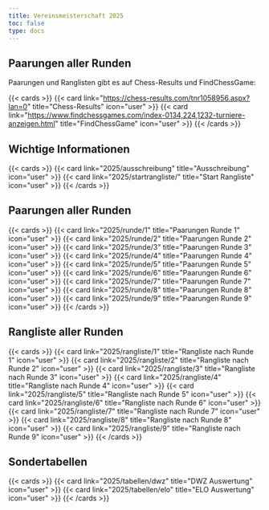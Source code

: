 ```yaml
---
title: Vereinsmeisterschaft 2025
toc: false
type: docs
---
```


## Paarungen aller Runden

Paarungen und Ranglisten gibt es auf Chess-Results und FindChessGame:

{{< cards >}}
{{< card link="https://chess-results.com/tnr1058956.aspx?lan=0" title="Chess-Results" icon="user" >}}
{{< card link="https://www.findchessgames.com/index-0134,224,1232-turniere-anzeigen.html" title="FindChessGame" icon="user" >}}
{{< /cards >}}

## Wichtige Informationen

{{< cards >}}
{{< card link="2025/ausschreibung" title="Ausschreibung" icon="user" >}}
{{< card link="2025/startrangliste/" title="Start Rangliste" icon="user" >}}
{{< /cards >}}

## Paarungen aller Runden

{{< cards >}}
{{< card link="2025/runde/1" title="Paarungen Runde 1" icon="user" >}}
{{< card link="2025/runde/2" title="Paarungen Runde 2" icon="user" >}}
{{< card link="2025/runde/3" title="Paarungen Runde 3" icon="user" >}}
{{< card link="2025/runde/4" title="Paarungen Runde 4" icon="user" >}}
{{< card link="2025/runde/5" title="Paarungen Runde 5" icon="user" >}}
{{< card link="2025/runde/6" title="Paarungen Runde 6" icon="user" >}}
{{< card link="2025/runde/7" title="Paarungen Runde 7" icon="user" >}}
{{< card link="2025/runde/8" title="Paarungen Runde 8" icon="user" >}}
{{< card link="2025/runde/9" title="Paarungen Runde 9" icon="user" >}}
{{< /cards >}}

## Rangliste aller Runden

{{< cards >}}
{{< card link="2025/rangliste/1" title="Rangliste nach Runde 1" icon="user" >}}
{{< card link="2025/rangliste/2" title="Rangliste nach Runde 2" icon="user" >}}
{{< card link="2025/rangliste/3" title="Rangliste nach Runde 3" icon="user" >}}
{{< card link="2025/rangliste/4" title="Rangliste nach Runde 4" icon="user" >}}
{{< card link="2025/rangliste/5" title="Rangliste nach Runde 5" icon="user" >}}
{{< card link="2025/rangliste/6" title="Rangliste nach Runde 6" icon="user" >}}
{{< card link="2025/rangliste/7" title="Rangliste nach Runde 7" icon="user" >}}
{{< card link="2025/rangliste/8" title="Rangliste nach Runde 8" icon="user" >}}
{{< card link="2025/rangliste/9" title="Rangliste nach Runde 9" icon="user" >}}
{{< /cards >}}

## Sondertabellen

{{< cards >}}
{{< card link="2025/tabellen/dwz" title="DWZ Auswertung" icon="user" >}}
{{< card link="2025/tabellen/elo" title="ELO Auswertung" icon="user" >}}
{{< /cards >}}